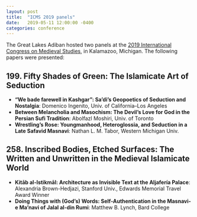 ```yaml
---
layout: post
title:  "ICMS 2019 panels"
date:   2019-05-11 12:00:00 -0400
categories: conference
---
```


The Great Lakes Adiban hosted two panels at the [2019 International Congress on Medieval Studies](http://www.wmich.edu/medievalcongress/), in Kalamazoo, Michigan. The following papers were presented:

## 199. Fifty Shades of Green: The Islamicate Art of Seduction

- **“We bade farewell in Kashgar”: Sa’di’s Geopoetics of Seduction and Nostalgia**: Domenico Ingenito, Univ. of California–Los Angeles
- **Between Melancholia and Masochism: The Devil’s Love for God in the Persian Sufi Tradition**: Abolfazl Moshiri, Univ. of Toronto
- **Wrestling’s Rose: Youngmanhood, Heteroglossia, and Seduction in a Late Safavid Masnavi**: Nathan L. M. Tabor, Western Michigan Univ.

## 258. Inscribed Bodies, Etched Surfaces: The Written and Unwritten in the Medieval Islamicate World

- **Kitāb al-Istikmāl: Architecture as Invisible Text at the Aljafería Palace**: Alexandria Brown-Hedjazi, Stanford Univ., Edwards Memorial Travel Award Winner
- **Doing Things with (God’s) Words: Self-Authentication in the Masnavi-e Ma’navi of Jalal al-din Rumi**: Matthew B. Lynch, Bard College

